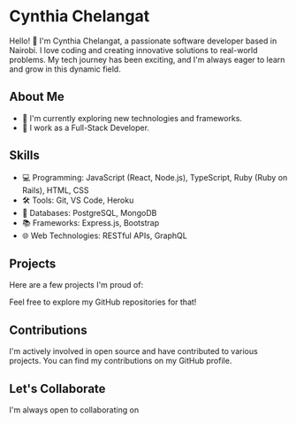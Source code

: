 # Cynthia Chelangat


Hello! 👋 I'm Cynthia Chelangat, a passionate software developer based in Nairobi. I love coding and creating innovative solutions to real-world problems. My tech journey has been exciting, and I'm always eager to learn and grow in this dynamic field.

## About Me

- 🌱 I'm currently exploring new technologies and frameworks.
- 💼 I work as a Full-Stack Developer.


## Skills

- 💻 Programming: JavaScript (React, Node.js), TypeScript, Ruby (Ruby on Rails), HTML, CSS
- 🛠️ Tools: Git, VS Code, Heroku
- 🧰 Databases: PostgreSQL, MongoDB
- 📚 Frameworks: Express.js, Bootstrap
- 🌐 Web Technologies: RESTful APIs, GraphQL

## Projects

Here are a few projects I'm proud of:

Feel free to explore my GitHub repositories for that!

## Contributions

I'm actively involved in open source and have contributed to various projects. You can find my contributions on my GitHub profile.

## Let's Collaborate

I'm always open to collaborating on
